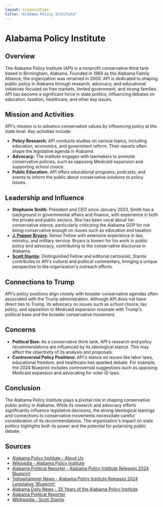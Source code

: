 ```yaml
---
layout: organization
title: "Alabama Policy Institute"
---
```


# Alabama Policy Institute

## Overview
The Alabama Policy Institute (API) is a nonprofit conservative think tank based in Birmingham, Alabama. Founded in 1989 as the Alabama Family Alliance, the organization was renamed in 2000. API is dedicated to shaping public policy in Alabama through research, advocacy, and educational initiatives focused on free markets, limited government, and strong families. API has become a significant force in state politics, influencing debates on education, taxation, healthcare, and other key issues.

## Mission and Activities
API's mission is to advance conservative values by influencing policy at the state level. Key activities include:
- **Policy Research:** API conducts studies on various topics, including education, economics, and government reform. Their reports often shape the legislative agenda in Alabama.
- **Advocacy:** The institute engages with lawmakers to promote conservative policies, such as opposing Medicaid expansion and supporting school choice.
- **Public Education:** API offers educational programs, podcasts, and events to inform the public about conservative solutions to policy issues.

## Leadership and Influence
- **Stephanie Smith:** President and CEO since January 2023, Smith has a background in governmental affairs and finance, with experience in both the private and public sectors. She has been vocal about her conservative stance, particularly criticizing the Alabama GOP for not being conservative enough on issues such as education and taxation.
- **[J. Pepper Bryars](https://www.alreporter.com/author/j-bryars/):** Senior Fellow with extensive experience in law, ministry, and military service. Bryars is known for his work in public policy and advocacy, contributing to the conservative discourse in Alabama.
- **[Scott Stantis](https://en.wikipedia.org/wiki/Scott_Stantis):** Distinguished Fellow and editorial cartoonist, Stantis contributes to API's cultural and political commentary, bringing a unique perspective to the organization's outreach efforts.

## Connections to Trump
API's policy positions align closely with broader conservative agendas often associated with the Trump administration. Although API does not have direct ties to Trump, its advocacy on issues such as school choice, tax policy, and opposition to Medicaid expansion resonate with Trump's political base and the broader conservative movement.

## Concerns
- **Political Bias:** As a conservative think tank, API's research and policy recommendations are influenced by its ideological stance. This may affect the objectivity of its analysis and proposals.
- **Controversial Policy Positions:** API's stance on issues like labor laws, educational freedom, and healthcare has sparked debate. For example, the 2024 Blueprint includes controversial suggestions such as opposing Medicaid expansion and advocating for voter ID laws.

## Conclusion
The Alabama Policy Institute plays a pivotal role in shaping conservative public policy in Alabama. While its research and advocacy efforts significantly influence legislative decisions, the strong ideological leanings and connections to conservative movements necessitate careful consideration of its recommendations. The organization's impact on state politics highlights both its power and the potential for polarizing public debate.

## Sources
- [Alabama Policy Institute - About Us](https://www.alabamapolicy.org)
- [Wikipedia - Alabama Policy Institute](https://en.wikipedia.org/wiki/Alabama_Policy_Institute)
- [Alabama Political Reporter - Alabama Policy Institute Releases 2024 Blueprint](https://www.alreporter.com/2024/01/16/alabama-policy-institute-releases-2024-blueprint/)
- [Yellowhammer News - Alabama Policy Institute Releases 2024 Legislative 'Blueprint'](https://yellowhammernews.com/alabama-policy-institute-releases-2024-legislative-blueprint/)
- [Alabama Daily News - 35 Years of the Alabama Policy Institute](https://aldailynews.com/35-years-of-the-alabama-policy-institute/)
- [Alabama Political Reporter](https://www.alreporter.com/author/j-bryars/)
- [Wkikipedia - Scott Stantis](https://en.wikipedia.org/wiki/Scott_Stantis)